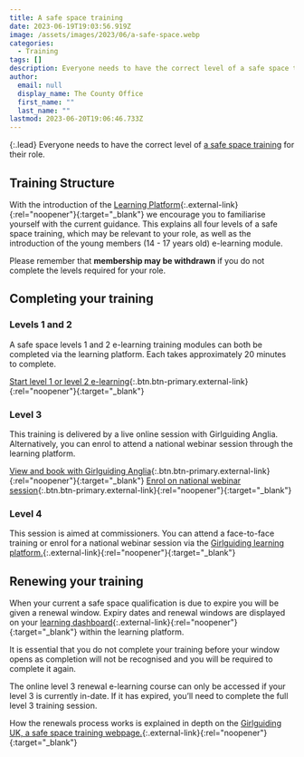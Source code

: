 ```yaml
---
title: A safe space training
date: 2023-06-19T19:03:56.919Z
image: /assets/images/2023/06/a-safe-space.webp
categories:
  - Training
tags: []
description: Everyone needs to have the correct level of a safe space training for their role
author:
  email: null
  display_name: The County Office
  first_name: ""
  last_name: ""
lastmod: 2023-06-20T19:06:46.733Z
---
```

{:.lead}
Everyone needs to have the correct level of [a safe space training][1] for their role.

## Training Structure

With the introduction of the [Learning Platform][2]{:.external-link}{:rel="noopener"}{:target="_blank"} we encourage you to familiarise yourself with the current guidance. This explains all four levels of a safe space training, which may be relevant to your role, as well as the introduction of the young members (14 - 17 years old) e-learning module.

Please remember that **membership may be withdrawn** if you do not complete the levels required for your role.

## Completing your training

### Levels 1 and 2

A safe space levels 1 and 2 e-learning training modules can both be completed via the learning platform. Each takes approximately 20 minutes to complete.

[Start level 1 or level 2 e-learning][3]{:.btn.btn-primary.external-link}{:rel="noopener"}{:target="_blank"}

### Level 3

This training is delivered by a live online session with Girlguiding Anglia. Alternatively, you can enrol to attend a national webinar session through the learning platform.

[View and book with Girlguiding Anglia][4]{:.btn.btn-primary.external-link}{:rel="noopener"}{:target="_blank"} [Enrol on national webinar session][3]{:.btn.btn-primary.external-link}{:rel="noopener"}{:target="_blank"}

### Level 4

This session is aimed at commissioners. You can attend a face-to-face training or enrol for a national webinar session via the [Girlguiding learning platform.][3]{:.external-link}{:rel="noopener"}{:target="_blank"}

## Renewing your training

When your current a safe space qualification is due to expire you will be given a renewal window. Expiry dates and renewal windows are displayed on your [learning dashboard][3]{:.external-link}{:rel="noopener"}{:target="_blank"} within the learning platform.

It is essential that you do not complete your training before your window opens as completion will not be recognised and you will be required to complete it again.

The online level 3 renewal e-learning course can only be accessed if your level 3 is currently in-date. If it has expired, you’ll need to complete the full level 3 training session.

How the renewals process works is explained in depth on the [Girlguiding UK, a safe space training webpage.][5]{:.external-link}{:rel="noopener"}{:target="_blank"}

[1]: https://www.girlguiding.org.uk/making-guiding-happen/learning-and-development/a-safe-space-training/
[2]: https://www.girlguiding.org.uk/making-guiding-happen/learning-and-development/how-to-use-the-learning-platform/
[3]: https://learning.girlguiding.org.uk/
[4]: https://www.girlguiding-anglia.org.uk/events/safe-space-level-3
[5]: https://www.girlguiding.org.uk/making-guiding-happen/commissioners/your-responsibilities/a-safe-space-compliance/
